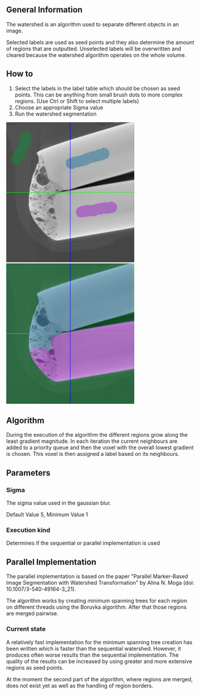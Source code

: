 ## General Information

The watershed is an algorithm used to separate different objects in an image.

Selected labels are used as seed points and they also determine the amount of regions that are outputted.
Unselected labels will be overwritten and cleared because the watershed algorithm operates on the whole volume.


## How to

1. Select the labels in the label table which should be chosen as seed points. This can be anything from small brush dots to more complex regions. (Use Ctrl or Shift to select multiple labels)
2. Choose an appropriate Sigma value
3. Run the watershed segmentation

![ ](images/segmentation/watershed1.png)
![ ](images/segmentation/watershed2.png)


## Algorithm

During the execution of the algorithm the different regions grow along the least gradient magnitude.
In each iteration the current neighbours are added to a priority queue and then the voxel with the overall lowest gradient is chosen.
This voxel is then assigned a label based on its neighbours.


## Parameters

### Sigma

The sigma value used in the gaussian blur.

Default Value 5, Minimum Value 1

### Execution kind

Determines if the sequential or parallel implementation is used


## Parallel Implementation

The parallel implementation is based on the paper "Parallel Marker-Based Image Segmentation with Watershed Transformation" by Alina N. Moga (doi: 10.1007/3-540-49164-3\_21).

The algorithm works by creating minimum spanning trees for each region on different threads using the Boruvka algorithm.
After that those regions are merged pairwise.

### Current state

A relatively fast implementation for the minimum spanning tree creation has been written which is faster than the sequential watershed.
However, it produces often worse results than the sequential implementation.
The quality of the results can be increased by using greater and more extensive regions as seed points.

At the moment the second part of the algorithm, where regions are merged, does not exist yet as well as the handling of region borders.


